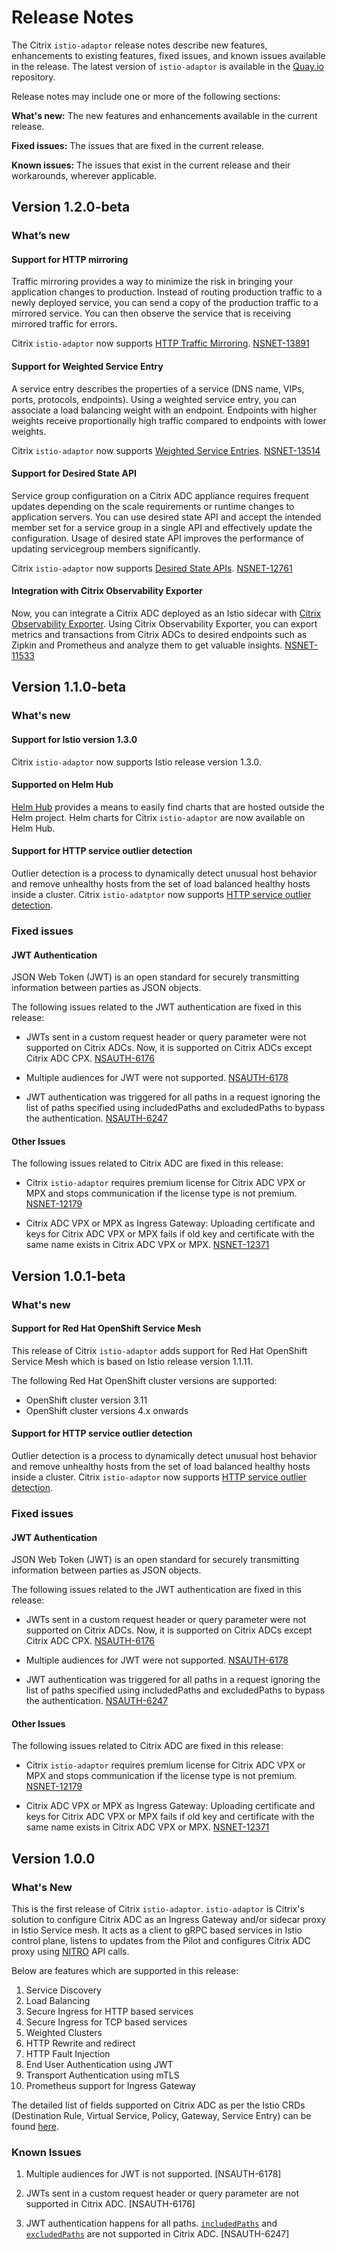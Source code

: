 # Release Notes

The Citrix `istio-adaptor` release notes describe new features, enhancements to existing features, fixed issues, and known issues available in the release. The latest version of `istio-adaptor` is available in the [Quay.io](https://quay.io/citrix/citrix-istio-adaptor) repository.

Release notes may include one or more of the following sections:

**What's new:** The new features and enhancements available in the current release.

**Fixed issues:** The issues that are fixed in the current release.

**Known issues:** The issues that exist in the current release and their workarounds, wherever applicable.

## Version 1.2.0-beta

### What’s new

#### Support for HTTP mirroring

Traffic mirroring provides a way to minimize the risk in bringing your application changes to production. Instead of routing production traffic to a newly deployed service, you can send a copy of the production traffic to a mirrored service. You can then observe the service that is receiving mirrored traffic for errors.

Citrix `istio-adaptor` now supports  [HTTP Traffic Mirroring](https://istio.io/docs/tasks/traffic-management/mirroring/). [NSNET-13891](https://issues.citrite.net/browse/NSNET-13891)

#### Support for Weighted Service Entry

A service entry describes the properties of a service (DNS name, VIPs, ports, protocols, endpoints). Using a weighted service entry, you can associate a load balancing weight with an endpoint. Endpoints with higher weights receive proportionally high traffic compared to endpoints with lower weights.

Citrix `istio-adaptor` now supports  [Weighted Service Entries](https://istio.io/docs/reference/config/networking/service-entry/#ServiceEntry-Endpoint). [NSNET-13514](https://issues.citrite.net/browse/NSNET-13514)

#### Support for Desired State API

Service group configuration on a Citrix ADC appliance requires frequent updates depending on the scale requirements or runtime changes to application servers. You can use desired state API and accept the intended member set for a service group in a single API and effectively update the configuration. Usage of desired state API improves the performance of updating servicegroup members significantly. 

Citrix `istio-adaptor` now supports  [Desired State APIs](https://developer-docs.citrix.com/projects/citrix-adc-nitro-api-reference/en/latest/usecases/#update-service-group-with-desired-member-set-seamlessly-using-desired-state-api). [NSNET-12761](https://issues.citrite.net/browse/NSNET-12761)

#### Integration with Citrix Observability Exporter

Now, you can integrate a Citrix ADC deployed as an Istio sidecar with  [Citrix Observability Exporter](https://github.com/citrix/citrix-observability-exporter). Using Citrix Observability Exporter, you can export metrics and transactions from Citrix ADCs to desired endpoints such as Zipkin and Prometheus and analyze them to get valuable insights. [NSNET-11533](https://issues.citrite.net/browse/NSNET-11533)


## Version 1.1.0-beta

### What's new

#### Support for Istio version 1.3.0

Citrix `istio-adaptor` now supports Istio release version 1.3.0.

#### Supported on Helm Hub

[Helm Hub](https://hub.helm.sh/) provides a means to easily find charts that are hosted outside the Helm project. Helm charts for Citrix `istio-adaptor` are now available on Helm Hub.

#### Support for HTTP service outlier detection

Outlier detection is a process to dynamically detect unusual host behavior and remove unhealthy hosts from the set of load balanced healthy hosts inside a cluster. Citrix `istio-adatptor` now supports [HTTP service outlier detection](https://istio.io/docs/reference/config/networking/v1alpha3/destination-rule/#OutlierDetection).

### Fixed issues

#### JWT Authentication

JSON Web Token (JWT) is an open standard for securely transmitting information between parties as JSON objects.

The following issues related to the JWT authentication are fixed in this release:

- JWTs sent in a custom request header or query parameter were not supported on Citrix ADCs. Now, it is supported on Citrix ADCs except Citrix ADC CPX. 
[NSAUTH-6176](https://issues.citrite.net/browse/NSNET-6176)

- Multiple audiences for JWT were not supported.
[NSAUTH-6178](https://issues.citrite.net/browse/NSNET-6178)
  
- JWT authentication was triggered for all paths in a request ignoring the list of paths specified using includedPaths and excludedPaths to bypass the authentication. [NSAUTH-6247](https://issues.citrite.net/browse/NSNET-6247)

#### Other Issues

The following issues related to Citrix ADC are fixed in this release:

- Citrix `istio-adaptor` requires premium license for Citrix ADC VPX or MPX and stops communication if the license type is not premium. [NSNET-12179](https://issues.citrite.net/browse/NSNET-12179)
  
- Citrix ADC VPX or MPX as Ingress Gateway: Uploading certificate and keys for Citrix ADC VPX or MPX fails if old key and certificate with the same name exists in Citrix ADC VPX or MPX. [NSNET-12371](https://issues.citrite.net/browse/NSNET-12371)

## Version 1.0.1-beta

### What's new

#### Support for Red Hat OpenShift Service Mesh

This release of Citrix `istio-adaptor` adds support for Red Hat OpenShift Service Mesh which is based on Istio release version 1.1.11.

The following Red Hat OpenShift cluster versions are supported:

- OpenShift cluster version 3.11
- OpenShift cluster versions 4.x onwards

#### Support for HTTP service outlier detection

Outlier detection is a process to dynamically detect unusual host behavior and remove unhealthy hosts from the set of load balanced healthy hosts inside a cluster. Citrix `istio-adaptor` now supports [HTTP service outlier detection](https://istio.io/docs/reference/config/networking/v1alpha3/destination-rule/#OutlierDetection).

### Fixed issues

#### JWT Authentication

JSON Web Token (JWT) is an open standard for securely transmitting information between parties as JSON objects.

The following issues related to the JWT authentication are fixed in this release:

- JWTs sent in a custom request header or query parameter were not supported on Citrix ADCs. Now, it is supported on Citrix ADCs except Citrix ADC CPX.
[NSAUTH-6176](https://issues.citrite.net/browse/NSNET-6176)

- Multiple audiences for JWT were not supported.
[NSAUTH-6178](https://issues.citrite.net/browse/NSNET-6178)
  
- JWT authentication was triggered for all paths in a request ignoring the list of paths specified using includedPaths and excludedPaths to bypass the authentication. [NSAUTH-6247](https://issues.citrite.net/browse/NSNET-6247)

#### Other Issues

The following issues related to Citrix ADC are fixed in this release:

- Citrix `istio-adaptor` requires premium license for Citrix ADC VPX or MPX and stops communication if the license type is not premium. [NSNET-12179](https://issues.citrite.net/browse/NSNET-12179)
  
- Citrix ADC VPX or MPX as Ingress Gateway: Uploading certificate and keys for Citrix ADC VPX or MPX fails if old key and certificate with the same name exists in Citrix ADC VPX or MPX. [NSNET-12371](https://issues.citrite.net/browse/NSNET-12371)



## Version 1.0.0

### What's New

This is the first release of Citrix `istio-adaptor`. `istio-adaptor` is Citrix's solution to configure Citrix ADC as an Ingress Gateway and/or sidecar proxy in Istio Service mesh. It acts as a client to gRPC based services in Istio control plane, listens to updates from the Pilot and configures Citrix ADC proxy using [NITRO](https://developer-docs.citrix.com/projects/citrix-adc-nitro-api-reference/en/latest/) API calls.

Below are features which are supported in this release:

1. Service Discovery
2. Load Balancing
3. Secure Ingress for HTTP based services
4. Secure Ingress for TCP based services
5. Weighted Clusters
6. HTTP Rewrite and redirect
7. HTTP Fault Injection
8. End User Authentication using JWT
9. Transport Authentication using mTLS
10. Prometheus support for Ingress Gateway

The detailed list of fields supported on Citrix ADC as per the Istio CRDs (Destination Rule, Virtual Service, Policy, Gateway, Service Entry) can be found [here](features.md).


### Known Issues

1. Multiple audiences for JWT is not supported.
[NSAUTH-6178]

2. JWTs sent in a custom request header or query parameter are not supported in Citrix ADC.
[NSAUTH-6176]

3. JWT authentication happens for all paths. [`includedPaths`](https://istio.io/docs/reference/config/istio.authentication.v1alpha1/#Jwt-TriggerRule) and [`excludedPaths`](https://istio.io/docs/reference/config/istio.authentication.v1alpha1/#Jwt-TriggerRule) are not supported in Citrix ADC.
[NSAUTH-6247]

